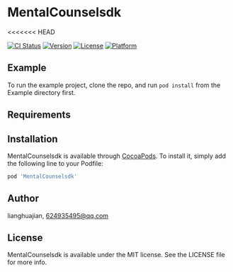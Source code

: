 # MentalCounselsdk
<<<<<<< HEAD

[![CI Status](https://img.shields.io/travis/lianghuajian/MentalCounselsdk.svg?style=flat)](https://travis-ci.org/lianghuajian/MentalCounselsdk)
[![Version](https://img.shields.io/cocoapods/v/MentalCounselsdk.svg?style=flat)](https://cocoapods.org/pods/MentalCounselsdk)
[![License](https://img.shields.io/cocoapods/l/MentalCounselsdk.svg?style=flat)](https://cocoapods.org/pods/MentalCounselsdk)
[![Platform](https://img.shields.io/cocoapods/p/MentalCounselsdk.svg?style=flat)](https://cocoapods.org/pods/MentalCounselsdk)

## Example

To run the example project, clone the repo, and run `pod install` from the Example directory first.

## Requirements

## Installation

MentalCounselsdk is available through [CocoaPods](https://cocoapods.org). To install
it, simply add the following line to your Podfile:

```ruby
pod 'MentalCounselsdk'
```

## Author

lianghuajian, 624935495@qq.com

## License

MentalCounselsdk is available under the MIT license. See the LICENSE file for more info.

